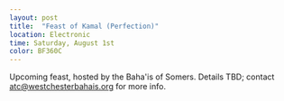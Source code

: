 ```yaml
---
layout: post
title:  "Feast of Kamal (Perfection)"
location: Electronic
time: Saturday, August 1st
color: BF360C
---
```

Upcoming feast, hosted by the Baha'is of Somers. Details TBD; contact <atc@westchesterbahais.org> for more info.
